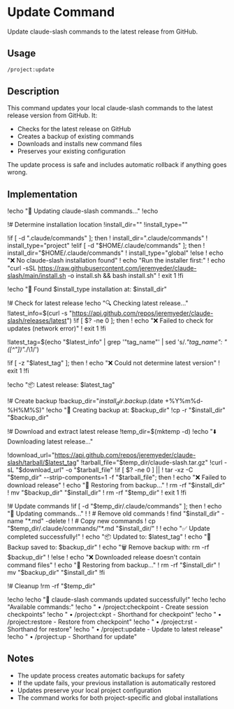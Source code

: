 # Update Command

Update claude-slash commands to the latest release from GitHub.

## Usage

```bash
/project:update
```

## Description

This command updates your local claude-slash commands to the latest release version from GitHub. It:

- Checks for the latest release on GitHub
- Creates a backup of existing commands
- Downloads and installs new command files
- Preserves your existing configuration

The update process is safe and includes automatic rollback if anything goes wrong.

## Implementation

!echo "🔄 Updating claude-slash commands..."
!echo

!# Determine installation location
!install_dir=""
!install_type=""

!if [ -d ".claude/commands" ]; then
!    install_dir=".claude/commands"
!    install_type="project"
!elif [ -d "$HOME/.claude/commands" ]; then
!    install_dir="$HOME/.claude/commands"
!    install_type="global"
!else
!    echo "❌ No claude-slash installation found"
!    echo "Run the installer first:"
!    echo "curl -sSL https://raw.githubusercontent.com/jeremyeder/claude-slash/main/install.sh -o install.sh && bash install.sh"
!    exit 1
!fi

!echo "📍 Found $install_type installation at: $install_dir"

!# Check for latest release
!echo "🔍 Checking latest release..."
!latest_info=$(curl -s "https://api.github.com/repos/jeremyeder/claude-slash/releases/latest")
!if [ $? -ne 0 ]; then
!    echo "❌ Failed to check for updates (network error)"
!    exit 1
!fi

!latest_tag=$(echo "$latest_info" | grep '"tag_name"' | sed 's/.*"tag_name": *"\([^"]*\)".*/\1/')

!if [ -z "$latest_tag" ]; then
!    echo "❌ Could not determine latest version"
!    exit 1
!fi

!echo "📦 Latest release: $latest_tag"

!# Create backup
!backup_dir="$install_dir.backup.$(date +%Y%m%d-%H%M%S)"
!echo "💾 Creating backup at: $backup_dir"
!cp -r "$install_dir" "$backup_dir"

!# Download and extract latest release
!temp_dir=$(mktemp -d)
!echo "⬇️  Downloading latest release..."

!download_url="https://api.github.com/repos/jeremyeder/claude-slash/tarball/$latest_tag"
!tarball_file="$temp_dir/claude-slash.tar.gz"
!curl -sL "$download_url" -o "$tarball_file"
!if [ $? -ne 0 ] || ! tar -xz -C "$temp_dir" --strip-components=1 -f "$tarball_file"; then
!    echo "❌ Failed to download release"
!    echo "🔄 Restoring from backup..."
!    rm -rf "$install_dir"
!    mv "$backup_dir" "$install_dir"
!    rm -rf "$temp_dir"
!    exit 1
!fi

!# Update commands
!if [ -d "$temp_dir/.claude/commands" ]; then
!    echo "🔄 Updating commands..."
!
!    # Remove old commands
!    find "$install_dir" -name "*.md" -delete
!
!    # Copy new commands
!    cp "$temp_dir/.claude/commands/"*.md "$install_dir/"
!
!    echo "✅ Update completed successfully!"
!    echo "📦 Updated to: $latest_tag"
!    echo "📁 Backup saved to: $backup_dir"
!    echo "🗑️  Remove backup with: rm -rf $backup_dir"
!
!else
!    echo "❌ Downloaded release doesn't contain command files"
!    echo "🔄 Restoring from backup..."
!    rm -rf "$install_dir"
!    mv "$backup_dir" "$install_dir"
!fi

!# Cleanup
!rm -rf "$temp_dir"

!echo
!echo "🎉 claude-slash commands updated successfully!"
!echo
!echo "Available commands:"
!echo "  • /project:checkpoint - Create session checkpoints"
!echo "  • /project:ckpt - Shorthand for checkpoint"
!echo "  • /project:restore - Restore from checkpoint"
!echo "  • /project:rst - Shorthand for restore"
!echo "  • /project:update - Update to latest release"
!echo "  • /project:up - Shorthand for update"

## Notes

- The update process creates automatic backups for safety
- If the update fails, your previous installation is automatically restored
- Updates preserve your local project configuration
- The command works for both project-specific and global installations
